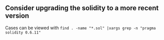 ## Consider upgrading the solidity to a more recent version
Cases can be viewed with `find . -name "*.sol" |xargs grep -n "pragma solidity 0.6.11"`
